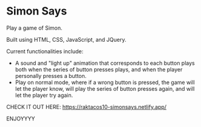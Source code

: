 # Simon Says
Play a game of Simon.


Built using HTML, CSS, JavaScript, and JQuery.

Current functionalities include:
* A sound and "light up" animation that corresponds to each button plays both when the series of button presses plays, and when the player personally presses a button.
* Play on normal mode, where if a wrong button is pressed, the game will let the player know, will play the series of button presses again, and will let the player try again.



CHECK IT OUT HERE: https://raktacos10-simonsays.netlify.app/

ENJOYYYY
